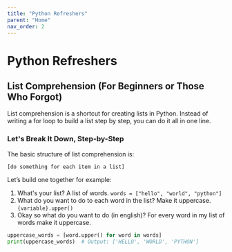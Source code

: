 ```yaml
---
title: "Python Refreshers"
parent: "Home"
nav_order: 2
---
```


# Python Refreshers

## List Comprehension (For Beginners or Those Who Forgot)
List comprehension is a shortcut for creating lists in Python. Instead of writing a for loop to build a list step by step, you can do it all in one line.

### Let's Break It Down, Step-by-Step
The basic structure of list comprehension is:

`[do something for each item in a list]`

Let’s build one together for example:
1. What's your list? A list of words.
`words = ["hello", "world", "python"]`
2. What do you want to do to each word in the list? Make it uppercase.
`{variable}.upper()`
3. Okay so what do you want to do (in english)? For every word in my list of words make it uppercase.
```python
uppercase_words = [word.upper() for word in words]
print(uppercase_words)  # Output: ['HELLO', 'WORLD', 'PYTHON']
```

